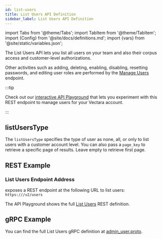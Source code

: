 ```yaml
---
id: list-users
title: List Users API Definition
sidebar_label: List Users API Definition
---
```


import Tabs from '@theme/Tabs';
import TabItem from '@theme/TabItem';
import {Config} from '@site/docs/definitions.md';
import {vars} from '@site/static/variables.json';

The List Users API lets you list all users on your team and also their
corpus access and customer-level authorizations.

Other activities such as adding, deleting, enabling, disabling, resetting 
passwords, and editing user roles are performed by the [Manage Users](/docs/api-reference/admin-apis/manage-users/manage-user) endpoint.

:::tip

Check out our [interactive API Playground](/docs/rest-api/list-users) that lets 
you experiment with this REST endpoint to manage users for your Vectara
account.

:::

## listUsersType

The `listUsersType` specifies the type of user as none, all, or only to list 
users with a customer account level. You can also pass a `page_key` to 
retrieve a specific page of results. Leave empty to retrieve first page. 

## REST Example

### List Users Endpoint Address

<Config v="names.product"/> exposes a REST endpoint at the following URL
to list users:
<code>https://<Config v="domains.rest.indexing"/>/v2/users</code>

The API Playground shows the full [List Users](/docs/rest-api/list-users) REST definition.

## gRPC Example

You can find the full List Users gRPC definition at [admin_user.proto](https://github.com/vectara/protos/blob/main/admin_user.proto).

